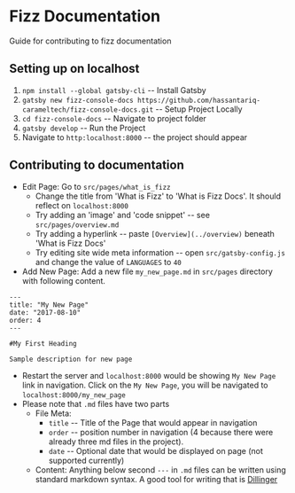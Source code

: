 # Fizz Documentation
Guide for contributing to fizz documentation

## Setting up on localhost

  1. ```npm install --global gatsby-cli``` -- Install Gatsby
  2. `gatsby new fizz-console-docs https://github.com/hassantariq-carameltech/fizz-console-docs.git` -- Setup Project Locally
  3. `cd fizz-console-docs` -- Navigate to project folder
  4. `gatsby develop` -- Run the Project
  5. Navigate to `http:localhost:8000` -- the project should appear

## Contributing to documentation
* Edit Page: Go to `src/pages/what_is_fizz`
    * Change the title from 'What is Fizz' to 'What is Fizz Docs'. It should reflect on `localhost:8000`
    * Try adding an 'image' and 'code snippet' -- see `src/pages/overview.md`
    * Try adding a hyperlink -- paste `[Overview](../overview)` beneath 'What is Fizz Docs'
    * Try editing site wide meta information -- open `src/gatsby-config.js` and change the value of `LANGUAGES` to `40` 
* Add New Page: Add a new file `my_new_page.md` in `src/pages` directory with following content. 
```
---
title: "My New Page"
date: "2017-08-10"
order: 4
---

#My First Heading

Sample description for new page
```
* Restart the server and `localhost:8000` would be showing `My New Page` link in navigation. Click on the `My New Page`, you will be navigated to `localhost:8000/my_new_page`
* Please note that `.md` files have two parts
    * File Meta: 
        * `title` -- Title of the Page that would appear in navigation
        * `order` -- position number in navigation (4 because there were already three md files in the project).
        *  `date` -- Optional date that would be displayed on page (not supported currently)
    *  Content: Anything below second `---` in `.md` files can be written using standard markdown syntax. A good tool for writing that is [Dillinger](https://dillinger.io/)
